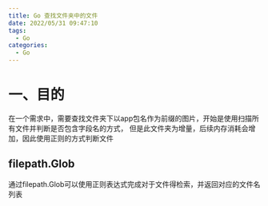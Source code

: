 ```yaml
---
title: Go 查找文件夹中的文件
date: 2022/05/31 09:47:10
tags:
  - Go
categories:
  - Go
---
```

# 一、目的

在一个需求中，需要查找文件夹下以app包名作为前缀的图片，开始是使用扫描所有文件并判断是否包含字段名的方式，
但是此文件夹为增量，后续内存消耗会增加，因此使用正则的方式判断文件

## filepath.Glob

通过filepath.Glob可以使用正则表达式完成对于文件得检索，并返回对应的文件名列表
